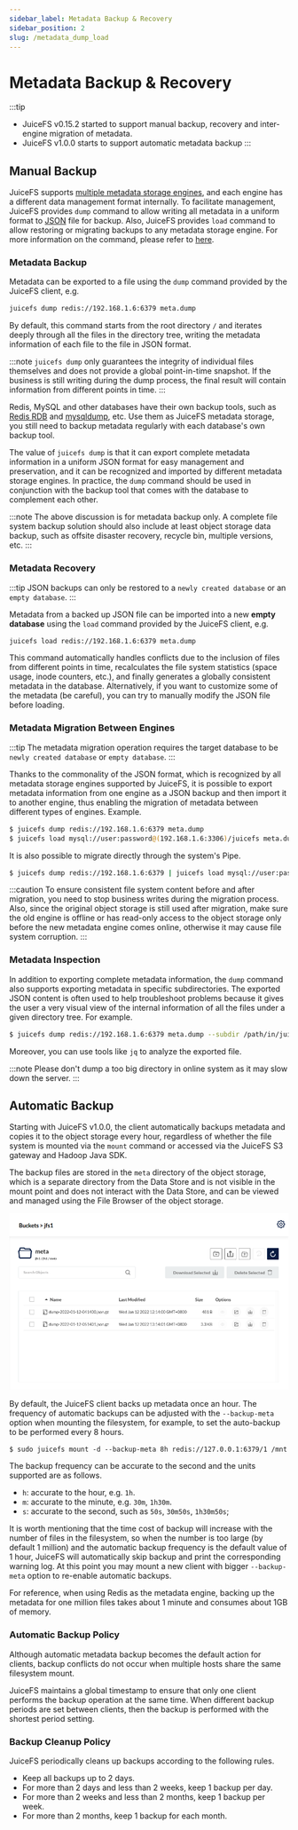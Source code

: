 ```yaml
---
sidebar_label: Metadata Backup & Recovery
sidebar_position: 2
slug: /metadata_dump_load
---
```

# Metadata Backup & Recovery

:::tip
- JuiceFS v0.15.2 started to support manual backup, recovery and inter-engine migration of metadata.
- JuiceFS v1.0.0 starts to support automatic metadata backup
:::

## Manual Backup

JuiceFS supports [multiple metadata storage engines](../reference/how_to_setup_metadata_engine.md), and each engine has a different data management format internally. To facilitate management, JuiceFS provides `dump` command to allow writing all metadata in a uniform format to [JSON](https://www.json.org/json-en.html) file for backup. Also, JuiceFS provides `load` command to allow restoring or migrating backups to any metadata storage engine. For more information on the command, please refer to [here](../reference/command_reference.md#juicefs-dump).

### Metadata Backup

Metadata can be exported to a file using the `dump` command provided by the JuiceFS client, e.g.

```bash
juicefs dump redis://192.168.1.6:6379 meta.dump
```

By default, this command starts from the root directory `/` and iterates deeply through all the files in the directory tree, writing the metadata information of each file to the file in JSON format.

:::note
`juicefs dump` only guarantees the integrity of individual files themselves and does not provide a global point-in-time snapshot. If the business is still writing during the dump process, the final result will contain information from different points in time.
:::

Redis, MySQL and other databases have their own backup tools, such as [Redis RDB](https://redis.io/topics/persistence#backing-up-redis-data) and [mysqldump](https://dev.mysql.com/doc/mysql-backup-excerpt/5.7/en/mysqldump-sql-format.html), etc. Use them as JuiceFS metadata storage, you still need to backup metadata regularly with each database's own backup tool.

The value of `juicefs dump` is that it can export complete metadata information in a uniform JSON format for easy management and preservation, and it can be recognized and imported by different metadata storage engines. In practice, the `dump` command should be used in conjunction with the backup tool that comes with the database to complement each other.

:::note
The above discussion is for metadata backup only. A complete file system backup solution should also include at least object storage data backup, such as offsite disaster recovery, recycle bin, multiple versions, etc.
:::

### Metadata Recovery

:::tip
JSON backups can only be restored to a `newly created database` or an `empty database`.
:::

Metadata from a backed up JSON file can be imported into a new **empty database** using the `load` command provided by the JuiceFS client, e.g.

```bash
juicefs load redis://192.168.1.6:6379 meta.dump
```

This command automatically handles conflicts due to the inclusion of files from different points in time, recalculates the file system statistics (space usage, inode counters, etc.), and finally generates a globally consistent metadata in the database. Alternatively, if you want to customize some of the metadata (be careful), you can try to manually modify the JSON file before loading.

### Metadata Migration Between Engines

:::tip
The metadata migration operation requires the target database to be `newly created database` or `empty database`.
:::

Thanks to the commonality of the JSON format, which is recognized by all metadata storage engines supported by JuiceFS, it is possible to export metadata information from one engine as a JSON backup and then import it to another engine, thus enabling the migration of metadata between different types of engines. Example.

```bash
$ juicefs dump redis://192.168.1.6:6379 meta.dump
$ juicefs load mysql://user:password@(192.168.1.6:3306)/juicefs meta.dump
```

It is also possible to migrate directly through the system's Pipe.

```bash
$ juicefs dump redis://192.168.1.6:6379 | juicefs load mysql://user:password@(192.168.1.6:3306)/juicefs
```

:::caution
To ensure consistent file system content before and after migration, you need to stop business writes during the migration process. Also, since the original object storage is still used after migration, make sure the old engine is offline or has read-only access to the object storage only before the new metadata engine comes online, otherwise it may cause file system corruption.
:::

### Metadata Inspection

In addition to exporting complete metadata information, the `dump` command also supports exporting metadata in specific subdirectories. The exported JSON content is often used to help troubleshoot problems because it gives the user a very visual view of the internal information of all the files under a given directory tree. For example.

```bash
$ juicefs dump redis://192.168.1.6:6379 meta.dump --subdir /path/in/juicefs
```

Moreover, you can use tools like `jq` to analyze the exported file.

:::note
Please don't dump a too big directory in online system as it may slow down the server.
:::

## Automatic Backup

Starting with JuiceFS v1.0.0, the client automatically backups metadata and copies it to the object storage every hour, regardless of whether the file system is mounted via the `mount` command or accessed via the JuiceFS S3 gateway and Hadoop Java SDK.

The backup files are stored in the `meta` directory of the object storage, which is a separate directory from the Data Store and is not visible in the mount point and does not interact with the Data Store, and can be viewed and managed using the File Browser of the object storage.

![](../images/meta-auto-backup-list.png)

By default, the JuiceFS client backs up metadata once an hour. The frequency of automatic backups can be adjusted with the `--backup-meta` option when mounting the filesystem, for example, to set the auto-backup to be performed every 8 hours.

```shell
$ sudo juicefs mount -d --backup-meta 8h redis://127.0.0.1:6379/1 /mnt
```

The backup frequency can be accurate to the second and the units supported are as follows.

- `h`: accurate to the hour, e.g. `1h`.
- `m`: accurate to the minute, e.g. `30m`, `1h30m`.
- `s`: accurate to the second, such as `50s`, `30m50s`, `1h30m50s`;

It is worth mentioning that the time cost of backup will increase with the number of files in the filesystem, so when the number is too large (by default 1 million) and the automatic backup frequency is the default value of 1 hour, JuiceFS will automatically skip backup and print the corresponding warning log. At this point you may mount a new client with bigger `--backup-meta` option to re-enable automatic backups.

For reference, when using Redis as the metadata engine, backing up the metadata for one million files takes about 1 minute and consumes about 1GB of memory.

### Automatic Backup Policy

Although automatic metadata backup becomes the default action for clients, backup conflicts do not occur when multiple hosts share the same filesystem mount.

JuiceFS maintains a global timestamp to ensure that only one client performs the backup operation at the same time. When different backup periods are set between clients, then the backup is performed with the shortest period setting.

### Backup Cleanup Policy

JuiceFS periodically cleans up backups according to the following rules.

- Keep all backups up to 2 days.
- For more than 2 days and less than 2 weeks, keep 1 backup per day.
- For more than 2 weeks and less than 2 months, keep 1 backup per week.
- For more than 2 months, keep 1 backup for each month.
